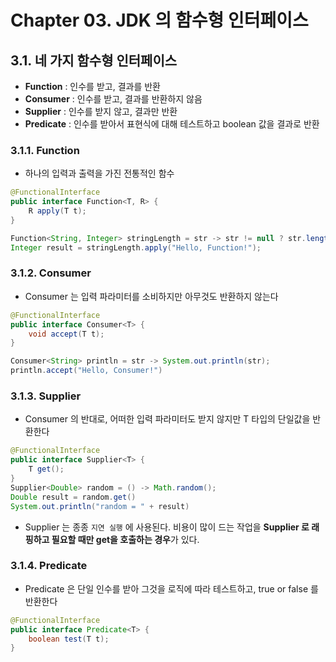 # Chapter 03. JDK 의 함수형 인터페이스
## 3.1. 네 가지 함수형 인터페이스
- **Function** : 인수를 받고, 결과를 반환
- **Consumer** : 인수를 받고, 결과를 반환하지 않음
- **Supplier** : 인수를 받지 않고, 결과만 반환
- **Predicate** : 인수를 받아서 표현식에 대해 테스트하고 boolean 값을 결과로 반환

### 3.1.1. Function
- 하나의 입력과 출력을 가진 전통적인 함수
```java
@FunctionalInterface
public interface Function<T, R> {
    R apply(T t);
}

Function<String, Integer> stringLength = str -> str != null ? str.length() : 0;
Integer result = stringLength.apply("Hello, Function!");
```

### 3.1.2. Consumer 
- Consumer 는 입력 파라미터를 소비하지만 아무것도 반환하지 않는다
```java
@FunctionalInterface
public interface Consumer<T> {
    void accept(T t);
}

Consumer<String> println = str -> System.out.println(str);
println.accept("Hello, Consumer!")
```

### 3.1.3. Supplier
- Consumer 의 반대로, 어떠한 입력 파라미터도 받지 않지만 T 타입의 단일값을 반환한다
```java
@FunctionalInterface
public interface Supplier<T> {
    T get();
}
Supplier<Double> random = () -> Math.random();
Double result = random.get()
System.out.println("random = " + result)
```
- Supplier 는 종종 `지연 실행` 에 사용된다. 비용이 많이 드는 작업을 **Supplier 로 래핑하고 필요할 때만 get을 호출하는 경우**가 있다.

### 3.1.4. Predicate
- Predicate 은 단일 인수를 받아 그것을 로직에 따라 테스트하고, true or false 를 반환한다
```java
@FunctionalInterface
public interface Predicate<T> {
    boolean test(T t);
}
```